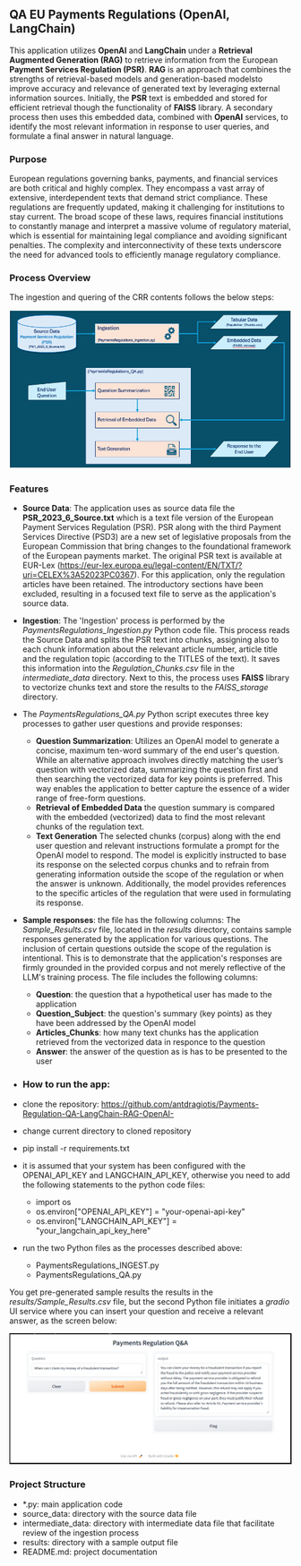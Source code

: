 ## QA EU Payments Regulations (OpenAI, LangChain)
This application utilizes **OpenAI** and **LangChain** under a **Retrieval Augmented Generation (RAG)** to retrieve information from the European **Payment Services Regulation (PSR)**. 
**RAG** is an approach that combines the strengths of retrieval-based models and generation-based modelsto improve  accuracy and relevance of generated text by leveraging external information sources. 
Initially, the **PSR** text is embedded and stored for efficient retrieval though the functionality of **FAISS** library. A secondary process then uses this embedded data, combined with **OpenAI** services, to identify the most relevant information in response to user queries, and formulate a final answer in natural language.

### Purpose 
European regulations governing banks, payments, and financial services are both critical and highly complex. They encompass a vast array of extensive, interdependent texts that demand strict compliance. These regulations are frequently updated, making it challenging for institutions to stay current. The broad scope of these laws, requires financial institutions to constantly manage and interpret a massive volume of regulatory material, which is essential for maintaining legal compliance and avoiding significant penalties. The complexity and interconnectivity of these texts underscore the need for advanced tools to efficiently manage regulatory compliance.

### Process Overview 
The ingestion and quering of the CRR contents follows the below steps: 

![Process Overview](QA_Payments_Regulation_processes.png)

### Features
- **Source Data**: The application uses as source data file the **PSR_2023_6_Source.txt** which is a text file version of the European Payment Services Regulation (PSR). PSR along with the third Payment Services Directive (PSD3) are a new set of legislative proposals from the European Commission that bring changes to the foundational framework of the European payments market. The original PSR text is available at EUR-Lex (https://eur-lex.europa.eu/legal-content/EN/TXT/?uri=CELEX%3A52023PC0367). For this  application, only the regulation articles have been retained. The introductory sections have been excluded, resulting in a focused text file to serve as the application's source data.
- **Ingestion**: The 'Ingestion' process is performed by the *PaymentsRegulations_Ingestion.py* Python code file. This process reads the Source Data and splits the PSR text into chunks, assigning also to each chunk information about the relevant article number, article title and the regulation topic (according to the TITLES of the text). It saves this information into the *Regulation_Chunks.csv* file in the *intermediate_data* directory. Next to this, the process uses **FAISS** library to vectorize chunks text and store the results to the *FAISS_storage* directory. 
- The *PaymentsRegulations_QA.py* Python script executes three key processes to gather user questions and provide responses:
  - **Question Summarization**: Utilizes an OpenAI model to generate a concise, maximum ten-word summary of the end user's question. While an alternative approach involves directly matching the user’s question with vectorized data, summarizing the question first and then searching the vectorized data for key points is preferred. This way enables the application to better capture the essence of a wider range of free-form questions.  
  - **Retrieval of Embedded Data** the question summary is compared with the embedded (vectorized) data to find the most relevant chunks of the regulation text.
  - **Text Generation** The selected chunks (corpus) along with the end user question and relevant instructions formulate a prompt for the OpenAI model to respond. The model is explicitly instructed to base its response on the selected corpus chunks and to refrain from generating information outside the scope of the regulation or when the answer is unknown. Additionally, the model provides references to the specific articles of the regulation that were used in formulating its response.
- **Sample responses**: the file has the following columns: The *Sample_Results.csv* file, located in the *results* directory, contains sample responses generated by the application for various questions. The inclusion of certain questions outside the scope of the regulation is intentional. This  is  to demonstrate that the application's responses are firmly grounded in the provided corpus and not merely reflective of the LLM's training process. The file includes the following columns:
  - **Question**: the question that a hypothetical user has made to the application
  - **Question_Subject**: the question's summary (key points) as they have been addressed by the OpenAI model
  - **Articles_Chunks**: how many text chunks has the application retrieved from the vectorized data in responce to the question
  - **Answer**: the answer of the question as is has to be presented to the user   

- ### How to run the app:
- clone the repository: https://github.com/antdragiotis/Payments-Regulation-QA-LangChain-RAG-OpenAI-
- change current directory to cloned repository
- pip install -r requirements.txt
- it is assumed that your system has been configured with the OPENAI_API_KEY and LANGCHAIN_API_KEY, otherwise you need to add the following statements to the python code files:
  - import os
  - os.environ["OPENAI_API_KEY"] = "your-openai-api-key"
  - os.environ["LANGCHAIN_API_KEY"] = "your_langchain_api_key_here"     
- run the two Python files as the processes described above: 
  - PaymentsRegulations_INGEST.py
  - PaymentsRegulations_QA.py
 
You get pre-generated sample results the results in the *results/Sample_Results.csv* file, but the second Python file initiates a *gradio* UI service where you can insert your question and receive a relevant answer, as the screen below: 

![Process Overview](QA_Payments_Regulation_UI.png)

### Project Structure
- *.py: main application code
- source_data: directory with the source data file
- intermediate_data: directory with intermediate data file that facilitate review of the ingestion process
- results: directory with a sample  output file
- README.md: project documentation